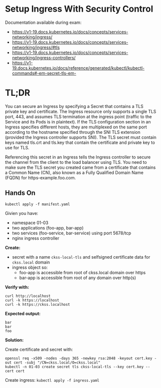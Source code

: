 # Setup Ingress With Security Control

Documentation available during exam:
* https://v1-19.docs.kubernetes.io/docs/concepts/services-networking/ingress/
* https://v1-19.docs.kubernetes.io/docs/concepts/services-networking/ingress/#tls
* https://v1-19.docs.kubernetes.io/docs/concepts/services-networking/ingress-controllers/
* https://v1-19.docs.kubernetes.io/docs/reference/generated/kubectl/kubectl-commands#-em-secret-tls-em-

# TL;DR

You can secure an Ingress by specifying a Secret that contains a TLS private key and certificate. The Ingress resource only supports a single TLS port, 443, and assumes TLS termination at the ingress point (traffic to the Service and its Pods is in plaintext). If the TLS configuration section in an Ingress specifies different hosts, they are multiplexed on the same port according to the hostname specified through the SNI TLS extension (provided the Ingress controller supports SNI). The TLS secret must contain keys named tls.crt and tls.key that contain the certificate and private key to use for TLS.

Referencing this secret in an Ingress tells the Ingress controller to secure the channel from the client to the load balancer using TLS. You need to make sure the TLS secret you created came from a certificate that contains a Common Name (CN), also known as a Fully Qualified Domain Name (FQDN) for https-example.foo.com.

## Hands On

`kubectl apply -f manifest.yaml`

Givien you have:
* namespace 01-03
* two applications (foo-app, bar-app)
* two services (foo-service, bar-service) using port 5678/tcp
* nginx ingress controller

**Create:**
* secret with a name `ckss-local-tls` and selfsigned certificate data for `ckss.local` domain
* ingress object so:
  * foo-app is accessible from root of ckss.local domain over https
  * bar-app is accessible from root of any domain over http(s)

**Verify with:**

```
curl http://localhost
curl -k https://localhost
curl -k https://ckss.localhost
```

**Expected output:**
```
bar
bar
foo
```

**Solution:**

Create certificate and secret with:
```
openssl req -x509 -nodes -days 365 -newkey rsa:2048 -keyout cert.key -out cert -subj "/CN=ckss.local/O=ckss.local"
kubectl -n 01-03 create secret tls ckss-local-tls --key cert.key --cert cert
```

Create ingress:
`kubectl apply -f ingress.yaml`
